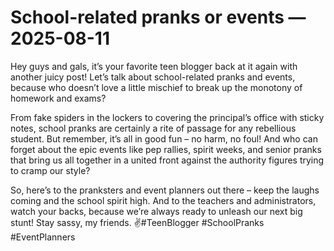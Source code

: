 # School-related pranks or events — 2025-08-11

Hey guys and gals, it’s your favorite teen blogger back at it again with another juicy post! Let’s talk about school-related pranks and events, because who doesn’t love a little mischief to break up the monotony of homework and exams?

From fake spiders in the lockers to covering the principal’s office with sticky notes, school pranks are certainly a rite of passage for any rebellious student. But remember, it’s all in good fun – no harm, no foul! And who can forget about the epic events like pep rallies, spirit weeks, and senior pranks that bring us all together in a united front against the authority figures trying to cramp our style?

So, here’s to the pranksters and event planners out there – keep the laughs coming and the school spirit high. And to the teachers and administrators, watch your backs, because we’re always ready to unleash our next big stunt! Stay sassy, my friends. ✌️#TeenBlogger #SchoolPranks #EventPlanners